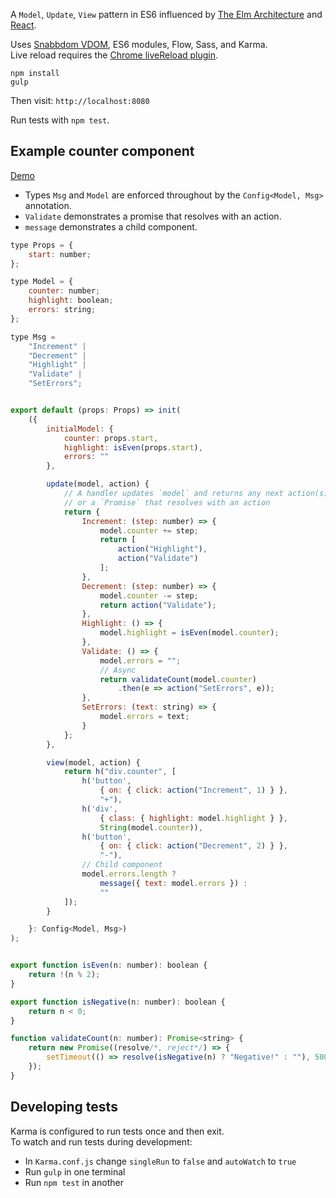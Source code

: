 
A `Model`, `Update`, `View` pattern in ES6 influenced by [The Elm Architecture](https://guide.elm-lang.org/architecture/) and [React](https://reactjs.org/tutorial/tutorial.html#passing-data-through-props).  


Uses [Snabbdom VDOM](https://github.com/snabbdom/snabbdom), ES6 modules, Flow, Sass, and Karma.  
Live reload requires the [Chrome liveReload plugin](https://chrome.google.com/webstore/detail/livereload/jnihajbhpnppcggbcgedagnkighmdlei).

```
npm install
gulp
```

Then visit: `http://localhost:8080`

Run tests with `npm test`.


Example counter component
-------------------------
[Demo](http://robcrawford.github.io/demos/es6-muv/)  

- Types `Msg` and `Model` are enforced throughout by the `Config<Model, Msg>` annotation.  
- `Validate` demonstrates a promise that resolves with an action.  
- `message` demonstrates a child component.  

```JavaScript
type Props = {
    start: number;
};

type Model = {
    counter: number;
    highlight: boolean;
    errors: string;
};

type Msg =
    "Increment" |
    "Decrement" |
    "Highlight" |
    "Validate" |
    "SetErrors";


export default (props: Props) => init(
    ({
        initialModel: {
            counter: props.start,
            highlight: isEven(props.start),
            errors: ""
        },

        update(model, action) {
            // A handler updates `model` and returns any next action(s),
            // or a `Promise` that resolves with an action
            return {
                Increment: (step: number) => {
                    model.counter += step;
                    return [
                        action("Highlight"),
                        action("Validate")
                    ];
                },
                Decrement: (step: number) => {
                    model.counter -= step;
                    return action("Validate");
                },
                Highlight: () => {
                    model.highlight = isEven(model.counter);
                },
                Validate: () => {
                    model.errors = "";
                    // Async
                    return validateCount(model.counter)
                        .then(e => action("SetErrors", e));
                },
                SetErrors: (text: string) => {
                    model.errors = text;
                }
            };
        },

        view(model, action) {
            return h("div.counter", [
                h('button',
                    { on: { click: action("Increment", 1) } },
                    "+"),
                h('div',
                    { class: { highlight: model.highlight } },
                    String(model.counter)),
                h('button',
                    { on: { click: action("Decrement", 2) } },
                    "-"),
                // Child component
                model.errors.length ?
                    message({ text: model.errors }) :
                    ""
            ]);
        }

    }: Config<Model, Msg>)
);


export function isEven(n: number): boolean {
    return !(n % 2);
}

export function isNegative(n: number): boolean {
    return n < 0;
}

function validateCount(n: number): Promise<string> {
    return new Promise((resolve/*, reject*/) => {
        setTimeout(() => resolve(isNegative(n) ? "Negative!" : ""), 500);
    });
}
```


Developing tests
----------------
Karma is configured to run tests once and then exit.  
To watch and run tests during development:

- In `Karma.conf.js` change `singleRun` to `false` and `autoWatch` to `true`  
- Run `gulp` in one terminal  
- Run `npm test` in another  
